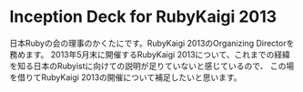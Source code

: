 # Inception Deck for RubyKaigi 2013


日本Rubyの会の理事のかくたにです。RubyKaigi 2013のOrganizing Directorを務めます。
2013年5月末に開催するRubyKaigi 2013について、これまでの経緯を知る日本のRubyistに向けての説明が足りていないと感じているので、
この場を借りてRubyKaigi 2013の開催について補足したいと思います。
